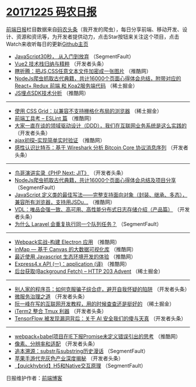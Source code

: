 # [20171225 码农日报](https://toutiao.qdkfweb.cn/date/2017/12/25)

[前端日报](https://qdkfweb.cn/c/news)栏目数据来自[码农头条](https://toutiao.qdkfweb.cn/)（我开发的爬虫），每日分享前端、移动开发、设计、资源和资讯等，为开发者提供动力，点击Star按钮来关注这个项目，点击Watch来收听每日的更新[Github主页](https://github.com/kujian/frontendDaily)
* [JavaScript30秒， 从入门到放弃](https://toutiao.qdkfweb.cn/60624.html) （SegmentFault）
* [Vue2 技术栈归纳与精粹](https://toutiao.qdkfweb.cn/60598.html) （开发者头条）
* [瞎折腾：把JS,CSS任意文本文件加密成一张图片](https://toutiao.qdkfweb.cn/60637.html) （推酷网）
* [NodeJs爬虫抓取古代典籍，共计16000个页面心得体会总结，附带对应的React+ Redux 前端 和 Koa2服务端代码](https://toutiao.qdkfweb.cn/60650.html) （稀土掘金）
* [JS埋点SDK技术分析](https://toutiao.qdkfweb.cn/60636.html) （推酷网）

***
* [使用 CSS Grid：以兼容不支持栅格化布局的浏览器](https://toutiao.qdkfweb.cn/60651.html) （稀土掘金）
* [前端工具考 &#8211; ESLint 篇](https://toutiao.qdkfweb.cn/60638.html) （推酷网）
* [大家一直在谈的领域驱动设计（DDD），我们在互联网业务系统是这么实践的](https://toutiao.qdkfweb.cn/60597.html) （开发者头条）
* [ajax初探&#8211;实现简单实时验证](https://toutiao.qdkfweb.cn/60640.html) （推酷网）
* [感性认识比特币：基于 Wireshark 分析 Bitcoin Core 协议消息序列](https://toutiao.qdkfweb.cn/60601.html) （开发者头条）

***
* [鸟哥演讲实录《PHP Next: JIT》](https://toutiao.qdkfweb.cn/60603.html) （开发者头条）
* [NodeJs爬虫抓取古代典籍，共计16000个页面心得体会总结及项目分享](https://toutiao.qdkfweb.cn/60620.html) （SegmentFault）
* [JavaScript 定义类的最佳写法——完整支持面向对象（封装、继承、多态），兼容所有浏览器，支持用JSDu&#8230;](https://toutiao.qdkfweb.cn/60635.html) （推酷网）
* [VDL：唯品会强一致、高可用、高性能分布式日志存储介绍（产品篇）](https://toutiao.qdkfweb.cn/60605.html) （开发者头条）
* [为什么 Laravel 会重复执行同一个队列任务？](https://toutiao.qdkfweb.cn/60621.html) （SegmentFault）

***
* [Webpack实战-构建 Electron 应用](https://toutiao.qdkfweb.cn/60641.html) （推酷网）
* [inMap — 基于 Canvas 的大数据可视化库](https://toutiao.qdkfweb.cn/60642.html) （推酷网）
* [最近使用 Javascript 生态环境开发的体验](https://toutiao.qdkfweb.cn/60643.html) （推酷网）
* [Express4.x API (一)：application (译)](https://toutiao.qdkfweb.cn/60634.html) （推酷网）
* [后台获取(Background Fetch) &#8211; HTTP 203 Advent](https://toutiao.qdkfweb.cn/60649.html) （稀土掘金）

***
* [别人家的程序员：如何克服骗子综合症，避开自我怀疑的陷阱](https://toutiao.qdkfweb.cn/60604.html) （开发者头条）
* [微服务治理之道](https://toutiao.qdkfweb.cn/60606.html) （开发者头条）
* [阮一峰在写的互联网开发教程，用的时候查查还是挺好的](https://toutiao.qdkfweb.cn/60652.html) （稀土掘金）
* [iTerm2 整合 Tmux 利器](https://toutiao.qdkfweb.cn/60609.html) （开发者头条）
* [TensorFlow 被发现漏洞背后：关于 AI 安全我们的傻与天真](https://toutiao.qdkfweb.cn/60610.html) （开发者头条）

***
* [webpack+babel项目在IE下报Promise未定义错误引出的思考](https://toutiao.qdkfweb.cn/60639.html) （推酷网）
* [像素、分辨率和适配](https://toutiao.qdkfweb.cn/60599.html) （开发者头条）
* [追本溯源：substr与substring历史漫话](https://toutiao.qdkfweb.cn/60622.html) （SegmentFault）
* [苹果手游代充灰色产业深度揭秘](https://toutiao.qdkfweb.cn/60600.html) （开发者头条）
* [【quickhybrid】H5和Native交互原理](https://toutiao.qdkfweb.cn/60623.html) （SegmentFault）

日报维护作者：[前端博客](https://qdkfweb.cn/) 